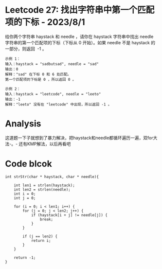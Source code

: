 # Leetcode 27: 找出字符串中第一个匹配项的下标 - 2023/8/1
给你两个字符串 haystack 和 needle ，请你在 haystack 字符串中找出 needle 字符串的第一个匹配项的下标（下标从 0 开始）。如果 needle 不是 haystack 的一部分，则返回  -1 。


```
示例 1：
输入：haystack = "sadbutsad", needle = "sad"
输出：0
解释："sad" 在下标 0 和 6 处匹配。
第一个匹配项的下标是 0 ，所以返回 0 。

```
```
示例 2：
输入：haystack = "leetcode", needle = "leeto"
输出：-1
解释："leeto" 没有在 "leetcode" 中出现，所以返回 -1 。
```

# Analysis
这道题一下子就想到了暴力解决，把haystack和needle都循环遍历一遍，双for大法-。-
还有KMP解法，以后再看吧

# Code blcok
```
int strStr(char * haystack, char * needle){

    int len1 = strlen(haystack);
    int len2 = strlen(needle);
    int i = 0;
    int j = 0;

    for (i = 0; i < len1; i++) {
        for (j = 0; j < len2; j++) {
            if (haystack[i + j] != needle[j]) {
                break;
            }
        }

        if (j == len2) {
            return i;
        }
    }

    return -1;
}
```